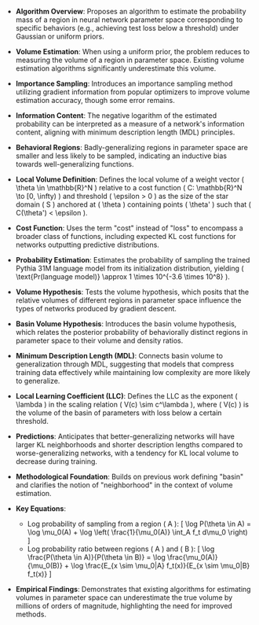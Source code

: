 - **Algorithm Overview**: Proposes an algorithm to estimate the probability mass of a region in neural network parameter space corresponding to specific behaviors (e.g., achieving test loss below a threshold) under Gaussian or uniform priors.

- **Volume Estimation**: When using a uniform prior, the problem reduces to measuring the volume of a region in parameter space. Existing volume estimation algorithms significantly underestimate this volume.

- **Importance Sampling**: Introduces an importance sampling method utilizing gradient information from popular optimizers to improve volume estimation accuracy, though some error remains.

- **Information Content**: The negative logarithm of the estimated probability can be interpreted as a measure of a network's information content, aligning with minimum description length (MDL) principles.

- **Behavioral Regions**: Badly-generalizing regions in parameter space are smaller and less likely to be sampled, indicating an inductive bias towards well-generalizing functions.

- **Local Volume Definition**: Defines the local volume of a weight vector \( \theta \in \mathbb{R}^N \) relative to a cost function \( C: \mathbb{R}^N \to [0, \infty) \) and threshold \( \epsilon > 0 \) as the size of the star domain \( S \) anchored at \( \theta \) containing points \( \theta' \) such that \( C(\theta') < \epsilon \).

- **Cost Function**: Uses the term "cost" instead of "loss" to encompass a broader class of functions, including expected KL cost functions for networks outputting predictive distributions.

- **Probability Estimation**: Estimates the probability of sampling the trained Pythia 31M language model from its initialization distribution, yielding \( \text{Pr(language model)} \approx 1 \times 10^{-3.6 \times 10^8} \).

- **Volume Hypothesis**: Tests the volume hypothesis, which posits that the relative volumes of different regions in parameter space influence the types of networks produced by gradient descent.

- **Basin Volume Hypothesis**: Introduces the basin volume hypothesis, which relates the posterior probability of behaviorally distinct regions in parameter space to their volume and density ratios.

- **Minimum Description Length (MDL)**: Connects basin volume to generalization through MDL, suggesting that models that compress training data effectively while maintaining low complexity are more likely to generalize.

- **Local Learning Coefficient (LLC)**: Defines the LLC as the exponent \( \lambda \) in the scaling relation \( V(c) \sim c^\lambda \), where \( V(c) \) is the volume of the basin of parameters with loss below a certain threshold.

- **Predictions**: Anticipates that better-generalizing networks will have larger KL neighborhoods and shorter description lengths compared to worse-generalizing networks, with a tendency for KL local volume to decrease during training.

- **Methodological Foundation**: Builds on previous work defining "basin" and clarifies the notion of "neighborhood" in the context of volume estimation.

- **Key Equations**:
  - Log probability of sampling from a region \( A \):
    \[
    \log P(\theta \in A) = \log \mu_0(A) + \log \left( \frac{1}{\mu_0(A)} \int_A f_t d\mu_0 \right)
    \]
  - Log probability ratio between regions \( A \) and \( B \):
    \[
    \log \frac{P(\theta \in A)}{P(\theta \in B)} = \log \frac{\mu_0(A)}{\mu_0(B)} + \log \frac{E_{x \sim \mu_0|A} f_t(x)}{E_{x \sim \mu_0|B} f_t(x)}
    \]

- **Empirical Findings**: Demonstrates that existing algorithms for estimating volumes in parameter space can underestimate the true volume by millions of orders of magnitude, highlighting the need for improved methods.
